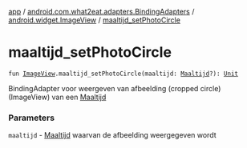[app](../../index.md) / [android.com.what2eat.adapters.BindingAdapters](../index.md) / [android.widget.ImageView](index.md) / [maaltijd_setPhotoCircle](./maaltijd_set-photo-circle.md)

# maaltijd_setPhotoCircle

`fun `[`ImageView`](https://developer.android.com/reference/android/widget/ImageView.html)`.maaltijd_setPhotoCircle(maaltijd: `[`Maaltijd`](../../android.com.what2eat.model/-maaltijd/index.md)`?): `[`Unit`](https://kotlinlang.org/api/latest/jvm/stdlib/kotlin/-unit/index.html)

BindingAdapter voor weergeven van afbeelding (cropped circle) (ImageView) van een [Maaltijd](../../android.com.what2eat.model/-maaltijd/index.md)

### Parameters

`maaltijd` - [Maaltijd](../../android.com.what2eat.model/-maaltijd/index.md) waarvan de afbeelding weergegeven wordt